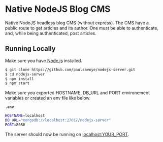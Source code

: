 
# Native NodeJS Blog CMS

Native NodeJS headless blog CMS (without express). The CMS have a public route to get articles and its author. One must be able to authenticate, and, while being authenticated, post articles.

## Running Locally

Make sure you have [Node.js](http://nodejs.org/) installed.
```sh
$ git clone https://github.com/paulsavoye/nodejs-server.git
$ cd nodejs-server
$ npm install
$ npm start
```

Make sure you exported HOSTNAME, DB_URL and PORT environement variables or created an env file like below.

**`.env`**
```sh
HOSTNAME=localhost
DB_URL="mongodb://localhost:27017/nodejs-server"
PORT=8080
```

The server should now be running on  [localhost:YOUR_PORT](http://localhost/YOUR_PORT).
